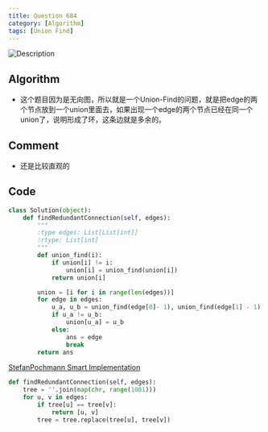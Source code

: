 ```yaml
---
title: Question 684
category: [Algorithm]
tags: [Union Find]
---
```


![Description](../Assets/Figure/questio684.png)

## Algorithm

- 这个题目因为是无向图，所以就是一个Union-Find的问题，就是把edge的两个节点放到一个union里面去，如果出现一个edge的两个节点已经在同一个union了，说明形成了环，这条边就是多余的。

## Comment

- 还是比较直观的

## Code


```python
class Solution(object):
    def findRedundantConnection(self, edges):
        """
        :type edges: List[List[int]]
        :rtype: List[int]
        """
        def union_find(i):
            if union[i] != i:
                union[i] = union_find(union[i])
            return union[i]

        union = [i for i in range(len(edges))]
        for edge in edges:
            u_a, u_b = union_find(edge[0]- 1), union_find(edge[1] - 1)
            if u_a != u_b:
                union[u_a] = u_b
            else:
                ans = edge
                break
        return ans
```

[StefanPochmann Smart Implementation](https://discuss.leetcode.com/topic/104691/unicode-find-5-short-lines)

```python
def findRedundantConnection(self, edges):
    tree = ''.join(map(chr, range(1001)))
    for u, v in edges:
        if tree[u] == tree[v]:
            return [u, v]
        tree = tree.replace(tree[u], tree[v])
```

